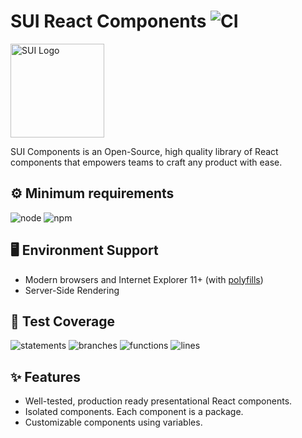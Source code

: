# SUI React Components ![CI](https://github.com/SUI-Components/sui-components/workflows/CI/badge.svg)

<img src="https://avatars2.githubusercontent.com/u/13288987?s=200&v=4" alt="SUI Logo" width="150">

SUI Components is an Open-Source, high quality library of React components that empowers teams to craft any product with ease.

## ⚙️ Minimum requirements
![node](https://shields.io/badge/node-v20+-lightgray?logo=nodedotjs&logoWidth=20&style=for-the-badge)
![npm](https://shields.io/badge/npm-v10+-lightgrey?logo=npm&logoWidth=20&style=for-the-badge)

## 🖥 Environment Support

- Modern browsers and Internet Explorer 11+ (with [polyfills](https://github.com/SUI-Components/sui/tree/master/packages/sui-polyfills))
- Server-Side Rendering

## 🧪 Test Coverage

![statements](https://shields.io/badge/statements-75.25%25-yellow)
![branches](https://shields.io/badge/branches-63.33%25-red)
![functions](https://shields.io/badge/functions-65.42%25-red)
![lines](https://shields.io/badge/lines-77.02%25-yellow)

## ✨ Features

- Well-tested, production ready presentational React components.
- Isolated components. Each component is a package.
- Customizable components using variables.
